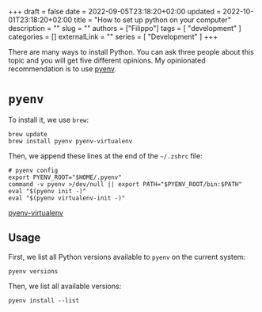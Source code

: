 +++ 
draft = false
date = 2022-09-05T23:18:20+02:00
updated = 2022-10-01T23:18:20+02:00
title = "How to set up python on your computer"
description = ""
slug = ""
authors = ["Filippo"]
tags = [
    "development"
]
categories = []
externalLink = ""
series = [
    "Development"
]
+++

<span class="firstcharacter">T</span>here are many ways to install Python.
You can ask three people about this topic and you will get five different opinions.
My opinionated recommendation is to use [pyenv](https://github.com/pyenv/pyenv).

# `pyenv`

To install it, we use `brew`:

```
brew update
brew install pyenv pyenv-virtualenv
```

Then, we append these lines at the end of the `~/.zshrc` file:

```shell
# pyenv config
export PYENV_ROOT="$HOME/.pyenv"
command -v pyenv >/dev/null || export PATH="$PYENV_ROOT/bin:$PATH"
eval "$(pyenv init -)"
eval "$(pyenv virtualenv-init -)"
```

[pyenv-virtualenv](https://github.com/pyenv/pyenv-virtualenv)

## Usage

First, we list all Python versions available to `pyenv` on the current system:

```shell
pyenv versions
```

Then, we list all available versions:

```shell
pyenv install --list
```
